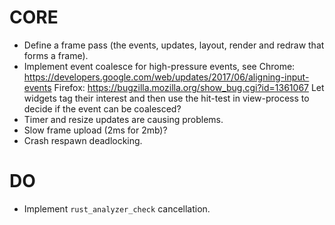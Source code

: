 # CORE

* Define a frame pass (the events, updates, layout, render and redraw that forms a frame).
* Implement event coalesce for high-pressure events, see
   Chrome: https://developers.google.com/web/updates/2017/06/aligning-input-events
   Firefox: https://bugzilla.mozilla.org/show_bug.cgi?id=1361067
   Let widgets tag their interest and then use the hit-test in view-process to decide if
   the event can be coalesced?
* Timer and resize updates are causing problems.
* Slow frame upload (2ms for 2mb)?
* Crash respawn deadlocking.

# DO

* Implement `rust_analyzer_check` cancellation.